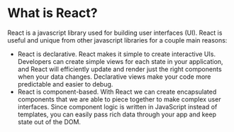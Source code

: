 # What is React?

React is a javascript library used for building user interfaces (UI). React is useful and unique from other javascript libraries for a couple main reasons:
* React is declarative.
React makes it simple to create interactive UIs. Developers can create simple views for each state in your application, and React will efficiently update and render just the right components when your data changes. Declarative views make your code more predictable and easier to debug.
* React is component-based.
With React we can create encapsulated components that we are able to piece together to make complex user interfaces. Since component logic is written in JavaScript instead of templates, you can easily pass rich data through your app and keep state out of the DOM.

